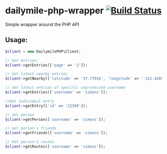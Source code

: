 dailymile-php-wrapper [![Build Status](https://travis-ci.org/SimonS/dailymile-php-wrapper.png?branch=master)](https://travis-ci.org/SimonS/dailymile-php-wrapper)
=====================

Simple wrapper around the PHP API

## Usage:

```php
$client = new DailymilePHP\Client;

// Get entries:
$client->getEntries(['page' => '2']);

// Get latest nearby entries
$client->getNearby(['latitude' => '37.77916', 'longitude' => '-122.420049']);

// Get latest entries of specific unprotected username
$client->getEntries(['username' => 'simons']);

//Get individual entry
$client->getEntry(['id' => '22399']);

// Get person
$client->getPerson(['username' => 'simons']);

// Get person's friends
$client->getFriends(['username' => 'simons']);

// Get person's routes
$client->getRoutes(['username' => 'simons']);

```
